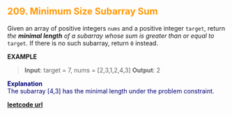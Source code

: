 <h2 style="color:#F90;">209. Minimum Size Subarray Sum</h2>

Given an array of positive integers `nums` and a positive integer `target`, return _the **minimal length** of a_ _subarray_ _whose sum is greater than or equal to_ `target`. If there is no such subarray, return `0` instead.

**EXAMPLE**
>**Input**: target = 7, nums = [2,3,1,2,4,3]
**Output**: 2


<p style="color:#007;">
<b>Explanation</b><br>
The subarray [4,3] has the minimal length under the problem constraint.
</p>

**[leetcode url](https://leetcode.com/problems/minimum-size-subarray-sum/description/)**
